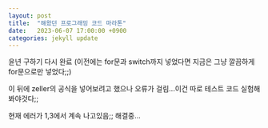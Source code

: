 ```yaml
---
layout: post
title:  "해왔던 프로그래밍 코드 마라톤"
date:   2023-06-07 17:00:00 +0900
categories: jekyll update
---
```

윤년 구하기 다시 완료
(이전에는 for문과 switch까지 넣었다면 지금은 그냥 깔끔하게 for문으로만 넣었다;;)

이 뒤에 zeller의 공식을 넣어보려고 했으나 오류가 걸림...이건 따로 테스트 코드 실험해봐야것다;;

현재 에러가 1,3에서 계속 나고있음;; 해결중...
